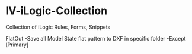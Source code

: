 # IV-iLogic-Collection
Collection of iLogic Rules, Forms, Snippets 

FlatOut
-Save all Model State flat pattern to DXF in specific folder
-Except [Primary]
